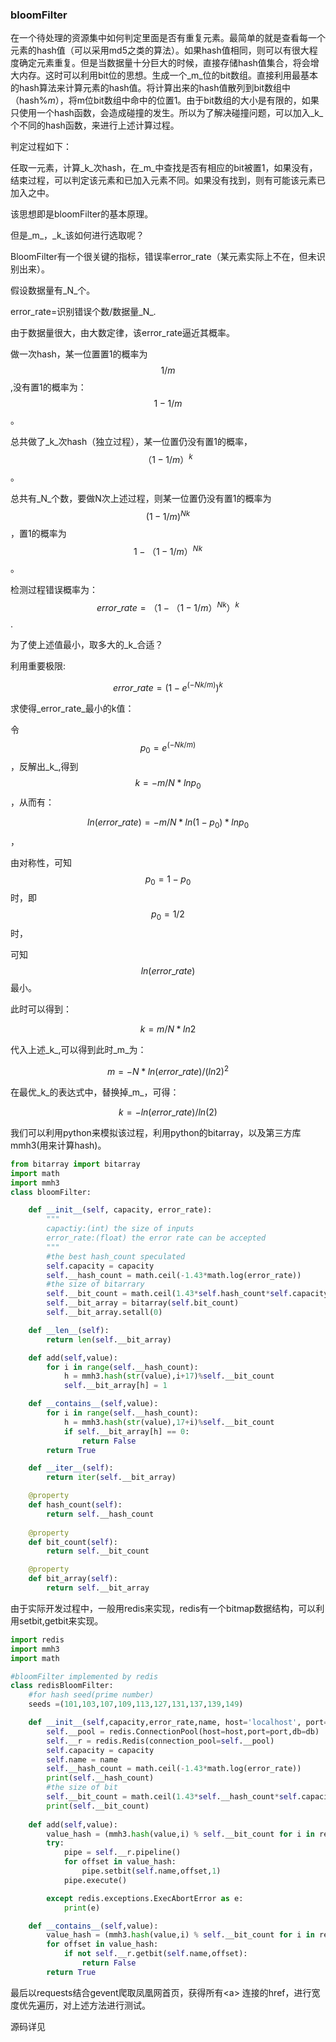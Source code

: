 ### bloomFilter

在一个待处理的资源集中如何判定里面是否有重复元素。最简单的就是查看每一个元素的hash值（可以采用md5之类的算法）。如果hash值相同，则可以有很大程度确定元素重复。但是当数据量十分巨大的时候，直接存储hash值集合，将会增大内存。这时可以利用bit位的思想。生成一个_m_位的bit数组。直接利用最基本的hash算法来计算元素的hash值。将计算出来的hash值散列到bit数组中（hash%_m_），将m位bit数组中命中的位置1。由于bit数组的大小是有限的，如果只使用一个hash函数，会造成碰撞的发生。所以为了解决碰撞问题，可以加入_k_个不同的hash函数，来进行上述计算过程。

判定过程如下：

任取一元素，计算_k_次hash，在_m_中查找是否有相应的bit被置1，如果没有，结束过程，可以判定该元素和已加入元素不同。如果没有找到，则有可能该元素已加入之中。

该思想即是bloomFilter的基本原理。

但是_m_，_k_该如何进行选取呢？

BloomFilter有一个很关键的指标，错误率error_rate（某元素实际上不在，但未识别出来）。

假设数据量有_N_个。

error_rate=识别错误个数/数据量_N_.

由于数据量很大，由大数定律，该error_rate逼近其概率。

做一次hash，某一位置置1的概率为$$1/m$$,没有置1的概率为：$$1-1/m$$。

总共做了_k_次hash（独立过程），某一位置仍没有置1的概率，$$（1-1/m）^k$$。

总共有_N_个数，要做N次上述过程，则某一位置仍没有置1的概率为$$(1-1/m)^{Nk}$$，置1的概率为$$1-（1-1/m）^{Nk}$$。

检测过程错误概率为：$$error\_rate=（1-（1-1/m）^{Nk}）^k$$.

为了使上述值最小，取多大的_k_合适？

利用重要极限:

$$error\_rate=(1-e^{(-Nk/m)})^k$$

求使得_error_rate_最小的k值：

令$$p_0=e^{(-Nk/m)}$$，反解出_k_,得到$$k=-m/N*lnp_0$$，从而有：

$$ln(error\_rate)=-m/N*ln(1-p_0)*lnp_0$$，

由对称性，可知$$p_0=1-p_0$$时，即$$p_0=1/2$$时，

可知$$ln(error\_rate)$$最小。

此时可以得到：

$$k=m/N*ln2$$

代入上述_k_,可以得到此时_m_为：

$$m=-N*ln(error\_rate)/(ln2)^2$$

在最优_k_的表达式中，替换掉_m_，可得：

$$k=-ln(error\_rate)/ln(2)$$

我们可以利用python来模拟该过程，利用python的bitarray，以及第三方库mmh3(用来计算hash)。

```python
from bitarray import bitarray
import math
import mmh3
class bloomFilter:

    def __init__(self, capacity, error_rate):
        """
        capactiy:(int) the size of inputs
        error_rate:(float) the error rate can be accepted
        """
        #the best hash_count speculated
        self.capacity = capacity
        self.__hash_count = math.ceil(-1.43*math.log(error_rate))
        #the size of bitarrary
        self.__bit_count = math.ceil(1.43*self.hash_count*self.capacity)
        self.__bit_array = bitarray(self.bit_count)
        self.__bit_array.setall(0)

    def __len__(self):
        return len(self.__bit_array)

    def add(self,value):
        for i in range(self.__hash_count):
            h = mmh3.hash(str(value),i+17)%self.__bit_count
            self.__bit_array[h] = 1

    def __contains__(self,value):
        for i in range(self.__hash_count):
            h = mmh3.hash(str(value),17+i)%self.__bit_count
            if self.__bit_array[h] == 0:
                return False
        return True

    def __iter__(self):
        return iter(self.__bit_array)

    @property
    def hash_count(self):
        return self.__hash_count
    
    @property
    def bit_count(self):
        return self.__bit_count

    @property
    def bit_array(self):
        return self.__bit_array
```



由于实际开发过程中，一般用redis来实现，redis有一个bitmap数据结构，可以利用setbit,getbit来实现。

```python
import redis
import mmh3
import math

#bloomFilter implemented by redis
class redisBloomFilter:
    #for hash seed(prime number)
    seeds =(101,103,107,109,113,127,131,137,139,149)

    def __init__(self,capacity,error_rate,name, host='localhost', port=6379,db=0):    
        self.__pool = redis.ConnectionPool(host=host,port=port,db=db)
        self.__r = redis.Redis(connection_pool=self.__pool)
        self.capacity = capacity
        self.name = name
        self.__hash_count = math.ceil(-1.43*math.log(error_rate))
        print(self.__hash_count)
        #the size of bit
        self.__bit_count = math.ceil(1.43*self.__hash_count*self.capacity)
        print(self.__bit_count)
    
    def add(self,value):
        value_hash = (mmh3.hash(value,i) % self.__bit_count for i in redisBloomFilter.seeds)
        try:
            pipe = self.__r.pipeline()
            for offset in value_hash:
                pipe.setbit(self.name,offset,1)
            pipe.execute()

        except redis.exceptions.ExecAbortError as e:
            print(e)

    def __contains__(self,value):
        value_hash = (mmh3.hash(value,i) % self.__bit_count for i in redisBloomFilter.seeds)
        for offset in value_hash:
            if not self.__r.getbit(self.name,offset):
                return False
        return True
```

最后以requests结合gevent爬取凤凰网首页，获得所有\<a\> 连接的href，进行宽度优先遍历，对上述方法进行测试。

源码详见



